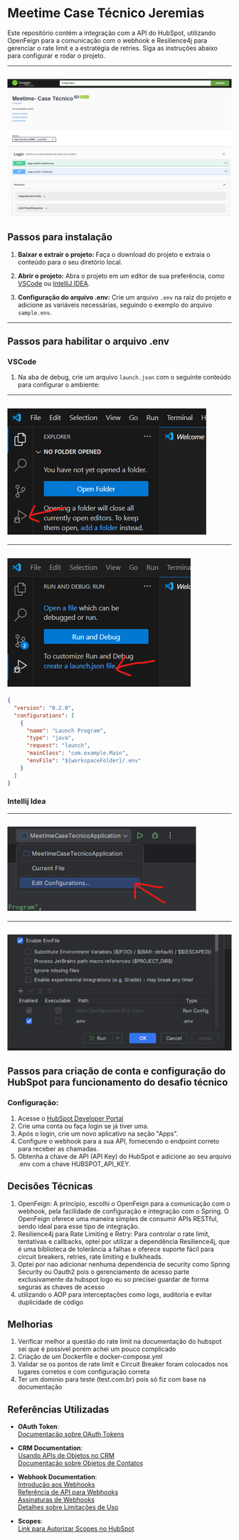 # Meetime Case Técnico Jeremias

Este repositório contém a integração com a API do HubSpot, utilizando OpenFeign para a comunicação com o webhook e Resilience4j para gerenciar o rate limit e a estratégia de retries. Siga as instruções abaixo para configurar e rodar o projeto.

---
![img_1.png](img_1.png)
---

## Passos para instalação

1. **Baixar e extrair o projeto:**
   Faça o download do projeto e extraia o conteúdo para o seu diretório local.

2. **Abrir o projeto:**
   Abra o projeto em um editor de sua preferência, como [VSCode](https://code.visualstudio.com/) ou [IntelliJ IDEA](https://www.jetbrains.com/idea/).

3. **Configuração do arquivo .env:**
   Crie um arquivo `.env` na raiz do projeto e adicione as variáveis necessárias, seguindo o exemplo do arquivo `sample.env`.

---

## Passos para habilitar o arquivo .env

### **VSCode**

1. Na aba de debug, crie um arquivo `launch.json` com o seguinte conteúdo para configurar o ambiente:

---
![img.png](img.png)
---

---
![img_2.png](img_2.png)
---

```json
{
  "version": "0.2.0",
  "configurations": [
    {
      "name": "Launch Program",
      "type": "java",
      "request": "launch",
      "mainClass": "com.example.Main",
      "envFile": "${workspaceFolder}/.env"
    }
  ]
}
```

### **Intellij Idea**

---
![img_3.png](img_3.png)
---

---
![img_4.png](img_4.png)
---

## Passos para criação de conta e configuração do HubSpot para funcionamento do desafio técnico
### **Configuração:**

1. Acesse o [HubSpot Developer Portal](https://developers.hubspot.com)
2. Crie uma conta ou faça login se já tiver uma.
3. Após o login, crie um novo aplicativo na seção "Apps".
4. Configure o webhook para a sua API, fornecendo o endpoint correto para receber as chamadas.
5. Obtenha a chave de API (API Key) do HubSpot e adicione ao seu arquivo .env com a chave HUBSPOT_API_KEY.

## Decisões Técnicas

1. OpenFeign: A princípio, escolhi o OpenFeign para a comunicação com o webhook, pela facilidade de configuração e integração com o Spring.
O OpenFeign oferece uma maneira simples de consumir APIs RESTful, sendo ideal para esse tipo de integração.
2. Resilience4j para Rate Limiting e Retry: Para controlar o rate limit, tentativas e callbacks, optei por utilizar a dependência Resilience4j, 
que é uma biblioteca de tolerância a falhas e oferece suporte fácil para circuit breakers, retries, rate limiting e bulkheads.
3. Optei por nao adicionar nenhuma dependencia de security como Spring Security ou Oauth2 pois o gerenciamento de acesso parte exclusivamente da hubspot
logo eu so precisei guardar de forma seguras as chaves de acesso
4. utilizando o AOP para  interceptações como logs, auditoria e evitar duplicidade de código

## Melhorias

1. Verificar melhor a questão do rate limit na documentação do hubspot sei que é possível porém achei um pouco complicado
2. Criação de um Dockerfile e docker-compose.yml
3. Validar se os pontos de rate limit e Circuit Breaker foram colocados nos lugares corretos e com configuração correta
4. Ter um dominio para teste (test.com.br) pois só fiz com base na documentação

## Referências Utilizadas

- **OAuth Token**:  
  [Documentação sobre OAuth Tokens](https://developers.hubspot.com/docs/guides/api/app-management/oauth-tokens)

- **CRM Documentation**:  
  [Usando APIs de Objetos no CRM](https://developers.hubspot.com/docs/guides/api/crm/using-object-apis)  
  [Documentação sobre Objetos de Contatos](https://developers.hubspot.com/docs/guides/api/crm/objects/contacts)

- **Webhook Documentation**:  
  [Introdução aos Webhooks](https://developers.hubspot.com/docs/guides/api/app-management/webhooks)  
  [Referência de API para Webhooks](https://developers.hubspot.com/docs/reference/api/app-management/webhooks)  
  [Assinaturas de Webhooks](https://br.developers.hubspot.com/docs/reference/api/app-management/webhooks#post-%2Fwebhooks%2Fv3%2F%7Bappid%7D%2Fsubscriptions)  
  [Detalhes sobre Limitações de Uso](https://developers.hubspot.com/docs/guides/apps/api-usage/usage-details#rate-limits)

- **Scopes**:  
  [Link para Autorizar Scopes no HubSpot](https://app.hubspot.com/oauth/authorize?client_id=b0c0fca2-4f12-4e87-945f-e2d82f818f5d&redirect_uri=http://localhost&scope=oauth&optional_scope=crm.objects.contacts.write%20crm.objects.contacts.read)
